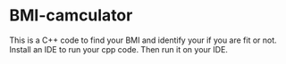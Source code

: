 # BMI-camculator
This is a C++ code to find your BMI and identify your if you are fit or not.
Install an IDE to run your cpp code.
Then run it on your IDE.
